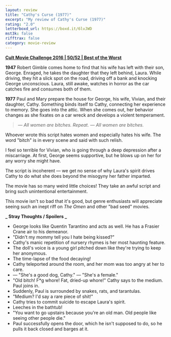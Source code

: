 ```yaml
---
layout: review
title: "Cathy's Curse (1977)"
excerpt: "My review of Cathy's Curse (1977)"
rating: "2.0"
letterboxd_url: https://boxd.it/6lvJWD
mst3k: false
rifftrax: false
category: movie-review
---
```


<b><a href="https://boxd.it/q7ygw/detail">Cult Movie Challenge 2016 | 50/52 | Best of the Worst</a></b>

<b>1947</b>
Robert Gimble comes home to find that his wife has left with their son, George. Enraged, he takes the daughter that they left behind, Laura. While driving, they hit a slick spot on the road, driving off a bank and knocking George unconscious. Laura, still awake, watches in horror as the car catches fire and consumes both of them.

<b>1977</b>
Paul and Mary prepare the house for George, his wife, Vivian, and their daughter, Cathy. Something binds itself to Cathy, connecting her experience to memory. She goes into the attic. When she comes out, her behavior changes as she fixates on a car wreck and develops a violent temperament.

<blockquote><i>— All women are bitches. Repeat.
— All women are bitches.</i></blockquote>

Whoever wrote this script hates women and especially hates his wife. The word "bitch" is in every scene and said with such relish.

I feel so terrible for Vivian, who is going through a deep depression after a miscarriage. At first, George seems supportive, but he blows up on her for any worry she might have.

The script is incoherent — we get no sense of why Laura's spirit drives Cathy to do what she does beyond the misogyny her father imparted.

The movie has so many weird little choices! They take an awful script and bring such unintentional entertainment.

This movie isn't so bad that it's good, but genre enthusiasts will appreciate seeing such an inept riff on <i>The Omen</i> and other "bad seed" movies.

<b>**_ Stray Thoughts / Spoilers _**</b>

- George looks like Quentin Tarantino and acts as well. He has a Frasier Crane air to his demeanor.
- "Didn't my mommy tell you I hate being kissed?"
- Cathy's manic repetition of nursery rhymes is her most haunting feature.
- The doll's voice is a young girl pitched down like they're trying to keep her anonymous.
- The time-lapse of the food decaying!
- Cathy teleported around the room, and her mom was too angry at her to care.
- — "She's a good dog, Cathy." — "She's a female."
- "Old bitch! F\*g whore! Fat, dried-up whore!" Cathy says to the medium. Paul joins in.
- Suddenly, Paul is surrounded by snakes, rats, and tarantulas.
- "Medium? I'd say a rare piece of shit!"
- Cathy tries to commit suicide to escape Laura's spirit.
- Leeches in the bathtub!
- "You want to go upstairs because you're an old man. Old people like seeing other people die."
- Paul successfully opens the door, which he isn't supposed to do, so he pulls it back closed and barges at it.
